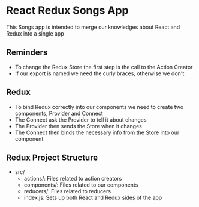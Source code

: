 # React Redux Songs App

This Songs app is intended to merge our knowledges about React and Redux into a single app

## Reminders
- To change the Redux Store the first step is the call to the Action Creator
- If our export is named we need the curly braces, otherwise we don't

## Redux
- To bind Redux correctly into our components we need to create two components, Provider and Connect
- The Connect ask the Provider to tell it about changes
- The Provider then sends the Store when it changes
- The Connect then binds the necessary info from the Store into our component

## Redux Project Structure
- src/
  - actions/: Files related to action creators
  - components/: Files related to our components
  - reducers/: Files related to reducers
  - index.js: Sets up both React and Redux sides of the app